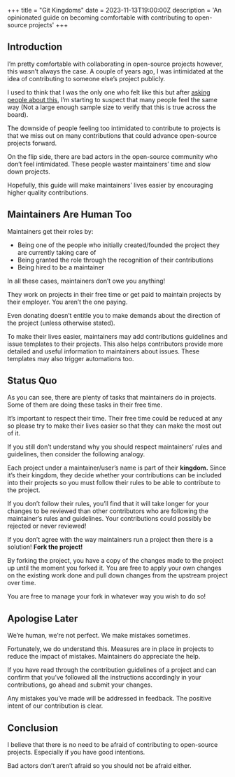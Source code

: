 +++
title = "Git Kingdoms"
date = 2023-11-13T19:00:00Z
description = 'An opinionated guide on becoming comfortable with contributing to open-source projects'
+++


## Introduction

I’m pretty comfortable with collaborating in open-source projects however, this wasn’t always the case. A couple of years ago, I was intimidated at the idea of contributing to someone else’s project publicly.

I used to think that I was the only one who felt like this but after [asking people about this](https://merveilles.town/@colinkiama/110790949694457659), I’m starting to suspect that many people feel the same way (Not a large enough sample size to verify that this is true across the board).

The downside of people feeling too intimidated to contribute to projects is that we miss out on many contributions that could advance open-source projects forward.

On the flip side, there are bad actors in the open-source community who don’t feel intimidated. These people waster maintainers’ time and slow down projects.

Hopefully, this guide will make maintainers’ lives easier by encouraging higher quality contributions.

## Maintainers Are Human Too

Maintainers get their roles by:

- Being one of the people who initially created/founded the project they are currently taking care of 
- Being granted the role through the recognition of their contributions
- Being hired to be a maintainer
    

In all these cases, maintainers don’t owe you anything!

They work on projects in their free time or get paid to maintain projects by their employer. You aren’t the one paying.

Even donating doesn’t entitle you to make demands about the direction of the project (unless otherwise stated).

To make their lives easier, maintainers may add contributions guidelines and issue templates to their projects. This also helps contributors provide more detailed and useful information to maintainers about issues. These templates may also trigger automations too.

## Status Quo

As you can see, there are plenty of tasks that maintainers do in projects. Some of them are doing these tasks in their free time.

It’s important to respect their time. Their free time could be reduced at any so please try to make their lives easier so that they can make the most out of it.

If you still don’t understand why you should respect maintainers’ rules and guidelines, then consider the following analogy.

Each project under a maintainer/user’s name is part of their **kingdom.** Since it’s their kingdom, they decide whether your contributions can be included into their projects so you must follow their rules to be able to contribute to the project.

If you don’t follow their rules, you’ll find that it will take longer for your changes to be reviewed than other contributors who are following the maintainer’s rules and guidelines. Your contributions could possibly be rejected or never reviewed!

If you don’t agree with the way maintainers run a project then there is a solution! **Fork the project!**

By forking the project, you have a copy of the changes made to the project up until the moment you forked it. You are free to apply your own changes on the existing work done and pull down changes from the upstream project over time.

You are free to manage your fork in whatever way you wish to do so!

## Apologise Later

We’re human, we’re not perfect. We make mistakes sometimes.

Fortunately, we do understand this. Measures are in place in projects to reduce the impact of mistakes. Maintainers do appreciate the help.

If you have read through the contribution guidelines of a project and can confirm that you’ve followed all the instructions accordingly in your contributions, go ahead and submit your changes.

Any mistakes you’ve made will be addressed in feedback. The positive intent of our contribution is clear.

## Conclusion

I believe that there is no need to be afraid of contributing to open-source projects. Especially if you have good intentions.

Bad actors don’t aren’t afraid so you should not be afraid either.